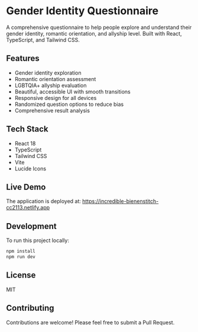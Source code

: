 # Gender Identity Questionnaire

A comprehensive questionnaire to help people explore and understand their gender identity, romantic orientation, and allyship level. Built with React, TypeScript, and Tailwind CSS.

## Features

- Gender identity exploration
- Romantic orientation assessment
- LGBTQIA+ allyship evaluation
- Beautiful, accessible UI with smooth transitions
- Responsive design for all devices
- Randomized question options to reduce bias
- Comprehensive result analysis

## Tech Stack

- React 18
- TypeScript
- Tailwind CSS
- Vite
- Lucide Icons

## Live Demo

The application is deployed at: https://incredible-bienenstitch-cc2113.netlify.app

## Development

To run this project locally:

```bash
npm install
npm run dev
```

## License

MIT

## Contributing

Contributions are welcome! Please feel free to submit a Pull Request.